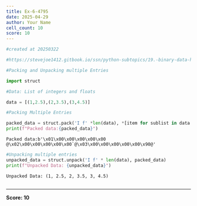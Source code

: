 ```yaml
---
title: Ex-6-4795
date: 2025-04-29
author: Your Name
cell_count: 10
score: 10
---
```


```python
#created at 20250322
```


```python
#https://stevejoe1412.gitbook.io/ssn/python-subtopics/19.-binary-data-handling
```


```python
#Packing and Unpacking multiple Entries
```


```python
import struct
```


```python
#Data: List of integers and floats
```


```python
data = [(1,2.5),(2,3.5),(3,4.5)]
```


```python
#Packing Multiple Entries
```


```python
packed_data = struct.pack('I f' *len(data), *[item for sublist in data for item in sublist])
print(f"Packed data:{packed_data}")
```

    Packed data:b'\x01\x00\x00\x00\x00\x00 @\x02\x00\x00\x00\x00\x00`@\x03\x00\x00\x00\x00\x00\x90@'



```python
#Unpacking multiple entries
unpacked_data = struct.unpack('I f' * len(data), packed_data)
print(f"Unpacked Data: {unpacked_data}")
```

    Unpacked Data: (1, 2.5, 2, 3.5, 3, 4.5)



```python

```


---
**Score: 10**